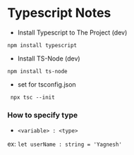 # Typescript Notes

- Install Typescript to The Project (dev)

` npm install typescript `

- Install TS-Node (dev)

`npm install ts-node`

- set for tsconfig.json 

` npx tsc --init`

### How to specify type 

- ` <variable> : <type> `

ex: ` let userName : string = 'Yagnesh' `